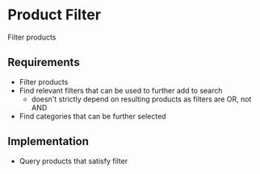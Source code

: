 # Product Filter
Filter products

## Requirements
- Filter products
- Find relevant filters that can be used to further add to search
  - doesn't strictly depend on resulting products as filters are OR, not AND
- Find categories that can be further selected

## Implementation
- Query products that satisfy filter

